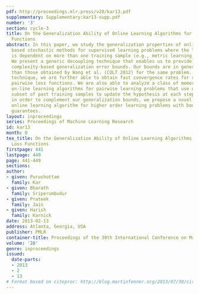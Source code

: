 ```yaml
---
pdf: http://proceedings.mlr.press/v28/kar13.pdf
supplementary: Supplementary:kar13-supp.pdf
number: '3'
section: cycle-3
title: On the Generalization Ability of Online Learning Algorithms for Pairwise Loss
  Functions
abstract: In this paper, we study the generalization properties of online learning
  based stochastic methods for supervised learning problems where the loss function
  is dependent on more than one training sample (e.g., metric learning, ranking).
  We present a generic decoupling technique that enables us to provide Rademacher
  complexity-based generalization error bounds. Our bounds are in general tighter
  than those obtained by Wang et al. (COLT 2012) for the same problem. Using our decoupling
  technique, we are further able to obtain fast convergence rates for strongly con-vex
  pairwise loss functions. We are also able to analyze a class of memory efficient
  on-line learning algorithms for pairwise learning problems that use only a bounded
  subset of past training samples to update the hypothesis at each step. Finally,
  in order to complement our generalization bounds, we propose a novel memory efficient
  online learning algorithm for higher order learning problems with bounded regret
  guarantees.
layout: inproceedings
series: Proceedings of Machine Learning Research
id: kar13
month: 0
tex_title: On the Generalization Ability of Online Learning Algorithms for Pairwise
  Loss Functions
firstpage: 441
lastpage: 449
page: 441-449
sections: 
author:
- given: Purushottam
  family: Kar
- given: Bharath
  family: Sriperumbudur
- given: Prateek
  family: Jain
- given: Harish
  family: Karnick
date: 2013-02-13
address: Atlanta, Georgia, USA
publisher: PMLR
container-title: Proceedings of the 30th International Conference on Machine Learning
volume: '28'
genre: inproceedings
issued:
  date-parts:
  - 2013
  - 2
  - 13
# Format based on citeproc: http://blog.martinfenner.org/2013/07/30/citeproc-yaml-for-bibliographies/
---
```

